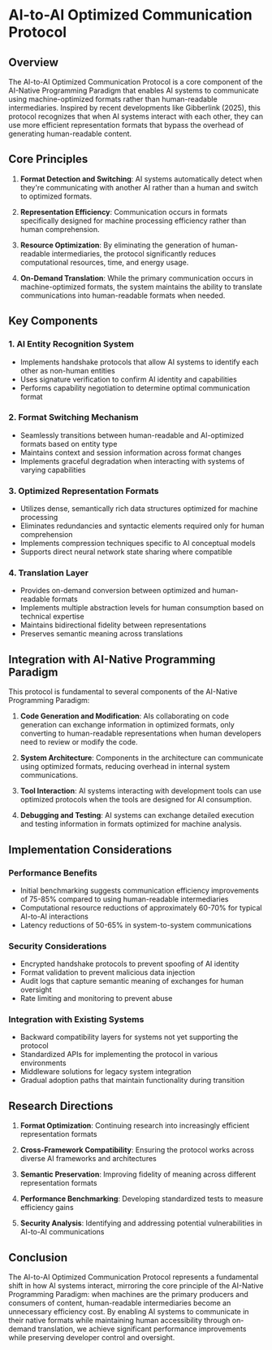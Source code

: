 # AI-to-AI Optimized Communication Protocol

## Overview

The AI-to-AI Optimized Communication Protocol is a core component of the AI-Native Programming Paradigm that enables AI systems to communicate using machine-optimized formats rather than human-readable intermediaries. Inspired by recent developments like Gibberlink (2025), this protocol recognizes that when AI systems interact with each other, they can use more efficient representation formats that bypass the overhead of generating human-readable content.

## Core Principles

1. **Format Detection and Switching**: AI systems automatically detect when they're communicating with another AI rather than a human and switch to optimized formats.

2. **Representation Efficiency**: Communication occurs in formats specifically designed for machine processing efficiency rather than human comprehension.

3. **Resource Optimization**: By eliminating the generation of human-readable intermediaries, the protocol significantly reduces computational resources, time, and energy usage.

4. **On-Demand Translation**: While the primary communication occurs in machine-optimized formats, the system maintains the ability to translate communications into human-readable formats when needed.

## Key Components

### 1. AI Entity Recognition System

- Implements handshake protocols that allow AI systems to identify each other as non-human entities
- Uses signature verification to confirm AI identity and capabilities
- Performs capability negotiation to determine optimal communication format

### 2. Format Switching Mechanism

- Seamlessly transitions between human-readable and AI-optimized formats based on entity type
- Maintains context and session information across format changes
- Implements graceful degradation when interacting with systems of varying capabilities

### 3. Optimized Representation Formats

- Utilizes dense, semantically rich data structures optimized for machine processing
- Eliminates redundancies and syntactic elements required only for human comprehension
- Implements compression techniques specific to AI conceptual models
- Supports direct neural network state sharing where compatible

### 4. Translation Layer

- Provides on-demand conversion between optimized and human-readable formats
- Implements multiple abstraction levels for human consumption based on technical expertise
- Maintains bidirectional fidelity between representations
- Preserves semantic meaning across translations

## Integration with AI-Native Programming Paradigm

This protocol is fundamental to several components of the AI-Native Programming Paradigm:

1. **Code Generation and Modification**: AIs collaborating on code generation can exchange information in optimized formats, only converting to human-readable representations when human developers need to review or modify the code.

2. **System Architecture**: Components in the architecture can communicate using optimized formats, reducing overhead in internal system communications.

3. **Tool Interaction**: AI systems interacting with development tools can use optimized protocols when the tools are designed for AI consumption.

4. **Debugging and Testing**: AI systems can exchange detailed execution and testing information in formats optimized for machine analysis.

## Implementation Considerations

### Performance Benefits

- Initial benchmarking suggests communication efficiency improvements of 75-85% compared to using human-readable intermediaries
- Computational resource reductions of approximately 60-70% for typical AI-to-AI interactions
- Latency reductions of 50-65% in system-to-system communications

### Security Considerations

- Encrypted handshake protocols to prevent spoofing of AI identity
- Format validation to prevent malicious data injection
- Audit logs that capture semantic meaning of exchanges for human oversight
- Rate limiting and monitoring to prevent abuse

### Integration with Existing Systems

- Backward compatibility layers for systems not yet supporting the protocol
- Standardized APIs for implementing the protocol in various environments
- Middleware solutions for legacy system integration
- Gradual adoption paths that maintain functionality during transition

## Research Directions

1. **Format Optimization**: Continuing research into increasingly efficient representation formats

2. **Cross-Framework Compatibility**: Ensuring the protocol works across diverse AI frameworks and architectures

3. **Semantic Preservation**: Improving fidelity of meaning across different representation formats

4. **Performance Benchmarking**: Developing standardized tests to measure efficiency gains

5. **Security Analysis**: Identifying and addressing potential vulnerabilities in AI-to-AI communications

## Conclusion

The AI-to-AI Optimized Communication Protocol represents a fundamental shift in how AI systems interact, mirroring the core principle of the AI-Native Programming Paradigm: when machines are the primary producers and consumers of content, human-readable intermediaries become an unnecessary efficiency cost. By enabling AI systems to communicate in their native formats while maintaining human accessibility through on-demand translation, we achieve significant performance improvements while preserving developer control and oversight.
